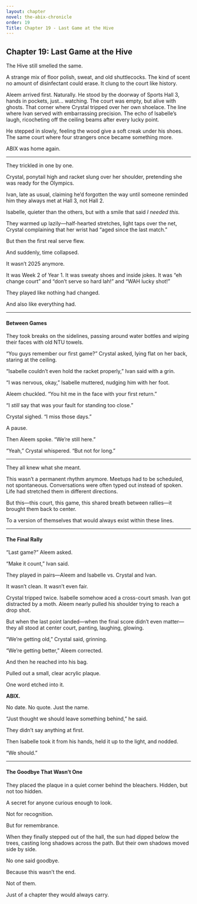 ```yaml
---
layout: chapter
novel: the-abix-chronicle
order: 19
Title: Chapter 19 - Last Game at the Hive
---
```


## **Chapter 19: Last Game at the Hive**

The Hive still smelled the same.

A strange mix of floor polish, sweat, and old shuttlecocks. The kind of scent no amount of disinfectant could erase. It clung to the court like history.

Aleem arrived first. Naturally. He stood by the doorway of Sports Hall 3, hands in pockets, just... watching. The court was empty, but alive with ghosts. That corner where Crystal tripped over her own shoelace. The line where Ivan served with embarrassing precision. The echo of Isabelle’s laugh, ricocheting off the ceiling beams after every lucky point.

He stepped in slowly, feeling the wood give a soft creak under his shoes. The same court where four strangers once became something more.

ABIX was home again.

---

They trickled in one by one.

Crystal, ponytail high and racket slung over her shoulder, pretending she was ready for the Olympics.

Ivan, late as usual, claiming he’d forgotten the way until someone reminded him they always met at Hall 3, not Hall 2.

Isabelle, quieter than the others, but with a smile that said *I needed this.*

They warmed up lazily—half-hearted stretches, light taps over the net, Crystal complaining that her wrist had “aged since the last match.”

But then the first real serve flew.

And suddenly, time collapsed.

It wasn’t 2025 anymore.

It was Week 2 of Year 1. It was sweaty shoes and inside jokes. It was “eh change court” and “don’t serve so hard lah!” and “WAH lucky shot!”

They played like nothing had changed.

And also like everything had.

---

#### **Between Games**

They took breaks on the sidelines, passing around water bottles and wiping their faces with old NTU towels.

“You guys remember our first game?” Crystal asked, lying flat on her back, staring at the ceiling.

“Isabelle couldn’t even hold the racket properly,” Ivan said with a grin.

“I was nervous, okay,” Isabelle muttered, nudging him with her foot.

Aleem chuckled. “You hit me in the face with your first return.”

“I *still* say that was your fault for standing too close.”

Crystal sighed. “I miss those days.”

A pause.

Then Aleem spoke. “We’re still here.”

“Yeah,” Crystal whispered. “But not for long.”

---

They all knew what she meant.

This wasn’t a permanent rhythm anymore. Meetups had to be scheduled, not spontaneous. Conversations were often typed out instead of spoken. Life had stretched them in different directions.

But this—this court, this game, this shared breath between rallies—it brought them back to center.

To a version of themselves that would always exist within these lines.

---

#### **The Final Rally**

“Last game?” Aleem asked.

“Make it count,” Ivan said.

They played in pairs—Aleem and Isabelle vs. Crystal and Ivan.

It wasn’t clean. It wasn’t even fair.

Crystal tripped twice. Isabelle somehow aced a cross-court smash. Ivan got distracted by a moth. Aleem nearly pulled his shoulder trying to reach a drop shot.

But when the last point landed—when the final score didn’t even matter—they all stood at center court, panting, laughing, glowing.

“We’re getting old,” Crystal said, grinning.

“We’re getting better,” Aleem corrected.

And then he reached into his bag.

Pulled out a small, clear acrylic plaque.

One word etched into it.

**ABIX.**

No date. No quote. Just the name.

“Just thought we should leave something behind,” he said.

They didn’t say anything at first.

Then Isabelle took it from his hands, held it up to the light, and nodded.

“We should.”

---

#### **The Goodbye That Wasn’t One**

They placed the plaque in a quiet corner behind the bleachers. Hidden, but not too hidden.

A secret for anyone curious enough to look.

Not for recognition.

But for remembrance.

When they finally stepped out of the hall, the sun had dipped below the trees, casting long shadows across the path. But their own shadows moved side by side.

No one said goodbye.

Because this wasn’t the end.

Not of them.

Just of a chapter they would always carry.